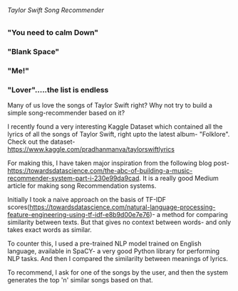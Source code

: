 ###### Taylor Swift Song Recommender

### "You need to calm Down"
### "Blank Space"
### "Me!"
### "Lover".....the list is endless

Many of us love the songs of Taylor Swift right? Why not try to build a simple song-recommender based on it?

I recently found a very interesting Kaggle Dataset which contained all the lyrics of all the songs of Taylor Swift, right upto the latest album- "Folklore". Check out the dataset- https://www.kaggle.com/pradhanmanva/taylorswiftlyrics

For making this, I have taken major inspiration from the following blog post- https://towardsdatascience.com/the-abc-of-building-a-music-recommender-system-part-i-230e99da9cad. It is a really good Medium article for making song Recommendation systems.

Initially I took a naive approach on the basis of TF-IDF scores(https://towardsdatascience.com/natural-language-processing-feature-engineering-using-tf-idf-e8b9d00e7e76)- a method for comparing similarity between texts. But that gives no context between words- and only takes exact words as similar.

To counter this, I used a pre-trained NLP model trained on English language, available in SpaCY- a very good Python library for performing NLP tasks. And then I compared the similarilty between meanings of lyrics.

To recommend, I ask for one of the songs by the user, and then the system generates the top 'n' similar songs based on that.
